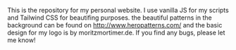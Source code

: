 This is the repository for my personal website. I use vanilla JS for my scripts and Tailwind CSS for beautifing purposes.
the beautiful patterns in the background can be found on http://www.heropatterns.com/ and the basic design for my logo is by moritzmortimer.de.
If you find any bugs, please let me know! 
